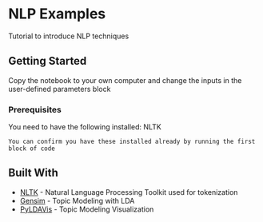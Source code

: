 # NLP Examples

Tutorial to introduce NLP techniques

## Getting Started

Copy the notebook to your own computer and change the inputs in the user-defined parameters block

### Prerequisites

You need to have the following installed:
NLTK

```
You can confirm you have these installed already by running the first block of code
```


## Built With

* [NLTK](https://www.nltk.org/) - Natural Language Processing Toolkit used for tokenization
* [Gensim](https://github.com/RaRe-Technologies/gensim) - Topic Modeling with LDA
* [PyLDAVis](https://github.com/bmabey/pyLDAvis/blob/master/notebooks/Gensim%20Newsgroup.ipynb) - Topic Modeling Visualization



